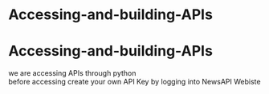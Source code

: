 # Accessing-and-building-APIs  

# Accessing-and-building-APIs  
we are accessing APIs through python  
before accessing create your own API Key by logging into NewsAPI Webiste
